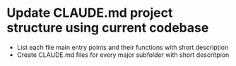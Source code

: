 # Update CLAUDE.md project structure using current codebase
- List each file main entry points and their functions with short description
- Create CLAUDE.md files for every major subfolder with short descritpion
